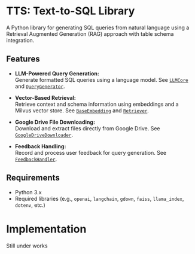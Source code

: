 # TTS: Text-to-SQL Library

A Python library for generating SQL queries from natural language using a Retrieval Augmented Generation (RAG) approach with table schema integration.

## Features

- **LLM-Powered Query Generation:**  
  Generate formatted SQL queries using a language model. See [`LLMCore`](llm_integration/llm_core.py) and [`QueryGenerator`](db_utils/query_builder.py).

- **Vector-Based Retrieval:**  
  Retrieve context and schema information using embeddings and a Milvus vector store. See [`BaseEmbedding`](llm_integration/embeddings.py) and [`Retriever`](utils/retriever.py).

- **Google Drive File Downloading:**  
  Download and extract files directly from Google Drive. See [`GoogleDriveDownloader`](utils/google_drive_downloader.py).

- **Feedback Handling:**  
  Record and process user feedback for query generation. See [`FeedbackHandler`](utils/feedback.py).

## Requirements

- Python 3.x
- Required libraries (e.g., `openai`, `langchain`, `gdown`, `faiss`, `llama_index`, `dotenv`, etc.)

# Implementation

Still under works